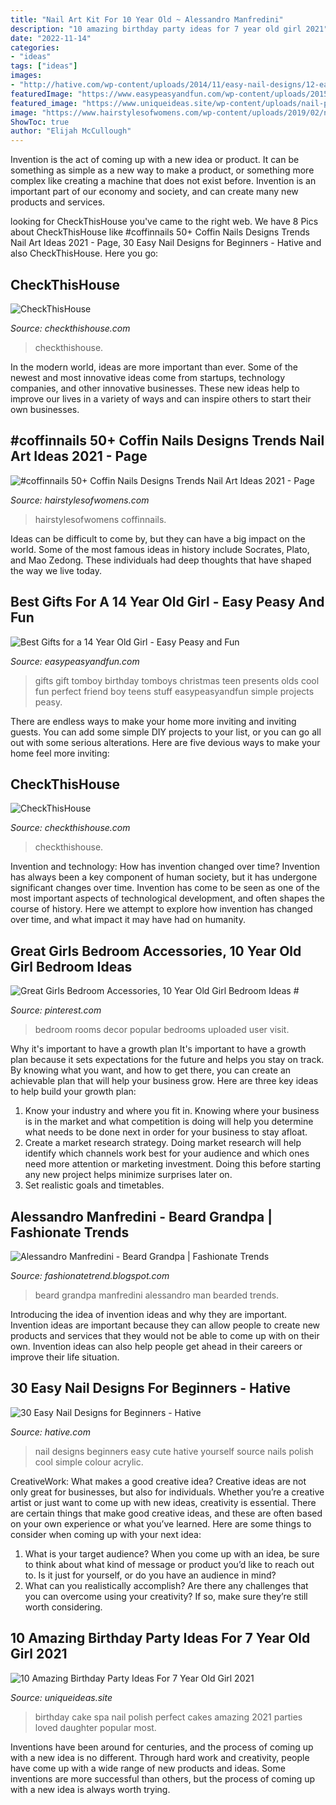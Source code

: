 ```yaml
---
title: "Nail Art Kit For 10 Year Old ~ Alessandro Manfredini"
description: "10 amazing birthday party ideas for 7 year old girl 2021"
date: "2022-11-14"
categories:
- "ideas"
tags: ["ideas"]
images:
- "http://hative.com/wp-content/uploads/2014/11/easy-nail-designs/12-easy-nail-designs-for-beginners.jpg"
featuredImage: "https://www.easypeasyandfun.com/wp-content/uploads/2015/09/Perfect-Gift-Ideas-for-Teen-Tomboys.jpg"
featured_image: "https://www.uniqueideas.site/wp-content/uploads/nail-polish-birthday-cake-it-was-perfect-for-my-7-year-old.jpg"
image: "https://www.hairstylesofwomens.com/wp-content/uploads/2019/02/nails_r_us11_49372089_307540103227824_2841702264085709861_n.jpg"
ShowToc: true
author: "Elijah McCullough"
---
```



Invention is the act of coming up with a new idea or product. It can be something as simple as a new way to make a product, or something more complex like creating a machine that does not exist before. Invention is an important part of our economy and society, and can create many new products and services.

	

		
looking for CheckThisHouse you've came to the right web. We have 8 Pics about CheckThisHouse like #coffinnails 50+ Coffin Nails Designs Trends Nail Art Ideas 2021 - Page, 30 Easy Nail Designs for Beginners - Hative and also CheckThisHouse. Here you go:
		
    
## CheckThisHouse

<img loading=lazy src="https://www.checkthishouse.com/wp-content/uploads/clean-mold-from-sink-768x512.jpg" onerror="this.onerror=null;this.src='https://tse1.mm.bing.net/th?id=OIP.ysQshoUSwnRKA9oqYUKrggHaE8&amp;pid=15.1';" alt="CheckThisHouse">

_Source: checkthishouse.com_

>checkthishouse. 

	

In the modern world, ideas are more important than ever. Some of the newest and most innovative ideas come from startups, technology companies, and other innovative businesses. These new ideas help to improve our lives in a variety of ways and can inspire others to start their own businesses.

    
## #coffinnails 50+ Coffin Nails Designs Trends Nail Art Ideas 2021 - Page

<img loading=lazy src="https://www.hairstylesofwomens.com/wp-content/uploads/2019/02/nails_r_us11_49372089_307540103227824_2841702264085709861_n.jpg" onerror="this.onerror=null;this.src='https://tse4.mm.bing.net/th?id=OIP.Qj0cNJYNlPk_92X6OkAbNQHaLJ&amp;pid=15.1';" alt="#coffinnails 50+ Coffin Nails Designs Trends Nail Art Ideas 2021 - Page">

_Source: hairstylesofwomens.com_

>hairstylesofwomens coffinnails. 

	

Ideas can be difficult to come by, but they can have a big impact on the world. Some of the most famous ideas in history include Socrates, Plato, and Mao Zedong. These individuals had deep thoughts that have shaped the way we live today.

    
## Best Gifts For A 14 Year Old Girl - Easy Peasy And Fun

<img loading=lazy src="https://www.easypeasyandfun.com/wp-content/uploads/2015/09/Perfect-Gift-Ideas-for-Teen-Tomboys.jpg" onerror="this.onerror=null;this.src='https://tse4.mm.bing.net/th?id=OIP.VvHfPaEs05EtfjOjPAxl5QHaHa&amp;pid=15.1';" alt="Best Gifts for a 14 Year Old Girl - Easy Peasy and Fun">

_Source: easypeasyandfun.com_

>gifts gift tomboy birthday tomboys christmas teen presents olds cool fun perfect friend boy teens stuff easypeasyandfun simple projects peasy. 

	

There are endless ways to make your home more inviting and inviting guests. You can add some simple DIY projects to your list, or you can go all out with some serious alterations. Here are five devious ways to make your home feel more inviting: 

    
## CheckThisHouse

<img loading=lazy src="https://www.checkthishouse.com/wp-content/uploads/shutterstock_1704648070.jpg" onerror="this.onerror=null;this.src='https://tse2.mm.bing.net/th?id=OIP.2Gyh_rbwmqywzyq0t4iiLQHaE6&amp;pid=15.1';" alt="CheckThisHouse">

_Source: checkthishouse.com_

>checkthishouse. 

	

Invention and technology: How has invention changed over time?
Invention has always been a key component of human society, but it has undergone significant changes over time. Invention has come to be seen as one of the most important aspects of technological development, and often shapes the course of history. Here we attempt to explore how invention has changed over time, and what impact it may have had on humanity.

    
## Great Girls Bedroom Accessories, 10 Year Old Girl Bedroom Ideas #

<img loading=lazy src="https://i.pinimg.com/originals/8c/37/97/8c3797ae704d34ac2159dcf91b0fa8a6.jpg" onerror="this.onerror=null;this.src='https://tse2.mm.bing.net/th?id=OIP.w6ydknLhKPGgG00WAbcdgAHaHa&amp;pid=15.1';" alt="Great Girls Bedroom Accessories, 10 Year Old Girl Bedroom Ideas #">

_Source: pinterest.com_

>bedroom rooms decor popular bedrooms uploaded user visit. 

	

Why it's important to have a growth plan
It's important to have a growth plan because it sets expectations for the future and helps you stay on track. By knowing what you want, and how to get there, you can create an achievable plan that will help your business grow. Here are three key ideas to help build your growth plan: 
1. Know your industry and where you fit in. Knowing where your business is in the market and what competition is doing will help you determine what needs to be done next in order for your business to stay afloat. 
2. Create a market research strategy. Doing market research will help identify which channels work best for your audience and which ones need more attention or marketing investment. Doing this before starting any new project helps minimize surprises later on. 
3. Set realistic goals and timetables.

    
## Alessandro Manfredini - Beard Grandpa | Fashionate Trends

<img loading=lazy src="http://3.bp.blogspot.com/-bonKokrfb-w/VpuSEgmGC1I/AAAAAAAAncw/okZaXiUYZDA/s1600/Alessandro-Manfredini-Beard-Grandpa-4.jpg" onerror="this.onerror=null;this.src='https://tse4.mm.bing.net/th?id=OIP.G27MlFuXcnDpF53hTvgzAwHaLH&amp;pid=15.1';" alt="Alessandro Manfredini - Beard Grandpa | Fashionate Trends">

_Source: fashionatetrend.blogspot.com_

>beard grandpa manfredini alessandro man bearded trends. 

	

Introducing the idea of invention ideas and why they are important.
Invention ideas are important because they can allow people to create new products and services that they would not be able to come up with on their own. Invention ideas can also help people get ahead in their careers or improve their life situation.

    
## 30 Easy Nail Designs For Beginners - Hative

<img loading=lazy src="http://hative.com/wp-content/uploads/2014/11/easy-nail-designs/12-easy-nail-designs-for-beginners.jpg" onerror="this.onerror=null;this.src='https://tse2.mm.bing.net/th?id=OIP.zIAPX9oI3gGISoDX9lQIvQHaHb&amp;pid=15.1';" alt="30 Easy Nail Designs for Beginners - Hative">

_Source: hative.com_

>nail designs beginners easy cute hative yourself source nails polish cool simple colour acrylic. 

	

CreativeWork: What makes a good creative idea?
Creative ideas are not only great for businesses, but also for individuals. Whether you’re a creative artist or just want to come up with new ideas, creativity is essential. There are certain things that make good creative ideas, and these are often based on your own experience or what you’ve learned. Here are some things to consider when coming up with your next idea: 
1) What is your target audience? When you come up with an idea, be sure to think about what kind of message or product you’d like to reach out to. Is it just for yourself, or do you have an audience in mind? 
2) What can you realistically accomplish? Are there any challenges that you can overcome using your creativity? If so, make sure they’re still worth considering.

    
## 10 Amazing Birthday Party Ideas For 7 Year Old Girl 2021

<img loading=lazy src="https://www.uniqueideas.site/wp-content/uploads/nail-polish-birthday-cake-it-was-perfect-for-my-7-year-old.jpg" onerror="this.onerror=null;this.src='https://tse3.mm.bing.net/th?id=OIP.PDx7E1Cnq7FtYcOAjm-3NQHaJ4&amp;pid=15.1';" alt="10 Amazing Birthday Party Ideas For 7 Year Old Girl 2021">

_Source: uniqueideas.site_

>birthday cake spa nail polish perfect cakes amazing 2021 parties loved daughter popular most. 

	

Inventions have been around for centuries, and the process of coming up with a new idea is no different. Through hard work and creativity, people have come up with a wide range of new products and ideas. Some inventions are more successful than others, but the process of coming up with a new idea is always worth trying.

